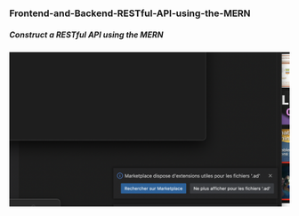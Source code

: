 <h3> Frontend-and-Backend-RESTful-API-using-the-MERN </h3>

<h5> Construct a RESTful API using the MERN </h5>

<img src="capture/Capt.png">